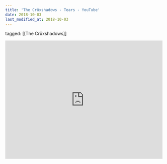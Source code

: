 ```yaml
---
title: 'The Crüxshadows - Tears - YouTube'
date: 2018-10-03
last_modified_at: 2018-10-03
---
```

tagged: [[The Crüxshadows]]
<iframe allow="accelerometer; autoplay; clipboard-write; encrypted-media; gyroscope; picture-in-picture" allowfullscreen="" frameborder="0" height="375" id="youtube_iframe" src="https://www.youtube.com/embed/F-ZNe8FSwrY?feature=oembed&amp;enablejsapi=1&amp;origin=https://safe.txmblr.com&amp;wmode=opaque" width="500"></iframe>